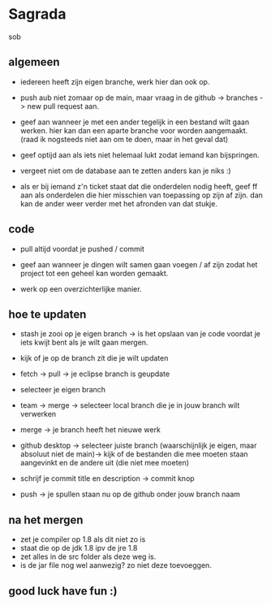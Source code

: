 # Sagrada
sob

## algemeen

- iedereen heeft zijn eigen branche, werk hier dan ook op.

- push aub niet zomaar op de main, maar vraag in de github -> branches -> new pull request aan.

- geef aan wanneer je met een ander tegelijk in een bestand wilt gaan werken. hier kan dan een aparte branche voor worden aangemaakt.
(raad ik nogsteeds niet aan om te doen, maar in het geval dat)

- geef optijd aan als iets niet helemaal lukt zodat iemand kan bijspringen.

- vergeet niet om de database aan te zetten anders kan je niks :)

- als er bij iemand z'n ticket staat dat die onderdelen nodig heeft, geef ff aan als onderdelen die hier misschien van toepassing op zijn af zijn. 
dan kan de ander weer verder met het afronden van dat stukje.

## code
- pull altijd voordat je pushed / commit

- geef aan wanneer je dingen wilt samen gaan voegen / af zijn zodat het project tot een geheel kan worden gemaakt.

- werk op een overzichterlijke manier.

## hoe te updaten
- stash je zooi op je eigen branch -> is het opslaan van je code voordat je iets kwijt bent als je wilt gaan mergen.
- kijk of je op de branch zit die je wilt updaten
- fetch -> pull -> je eclipse branch is geupdate
- selecteer je eigen branch
- team -> merge -> selecteer local branch die je in jouw branch wilt verwerken
- merge -> je branch heeft het nieuwe werk

- github desktop -> selecteer juiste branch (waarschijnlijk je eigen, maar absoluut niet de main)-> kijk of de bestanden die mee moeten staan aangevinkt en de andere uit (die niet mee moeten)
- schrijf je commit title en description -> commit knop
- push -> je spullen staan nu op de github onder jouw branch naam

## na het mergen
- zet je compiler op 1.8 als dit niet zo is
- staat die op de jdk 1.8 ipv de jre 1.8
- zet alles in de src folder als deze weg is.
- is de jar file nog wel aanwezig? zo niet deze toevoeggen.

## good luck have fun :)